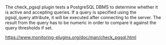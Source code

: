 The check_pgsql plugin tests a PostgreSQL DBMS to determine whether it is active and accepting queries. If a query is specified using the pgsql_query attribute, it will be executed after connecting to the server. The result from the query has to be numeric in order to compare it against the query thresholds if set.

   
https://www.monitoring-plugins.org/doc/man/check_pgsql.html